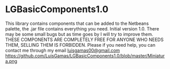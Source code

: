 # LGBasicComponents1.0
This library contains components that can be added to the Netbeans palette, the .jar file contains everything you need. Initial version 1.0. There may be some small bugs but as time goes by I will try to improve them.  THESE COMPONENTS ARE COMPLETELY FREE FOR ANYONE WHO NEEDS THEM, SELLING THEM IS FORBIDDEN.  Please if you need help, you can contact me through my email luisgamas00@gmail.com
https://github.com/LuisGamas/LGBasicComponents1.0/blob/master/Miniatura.png
